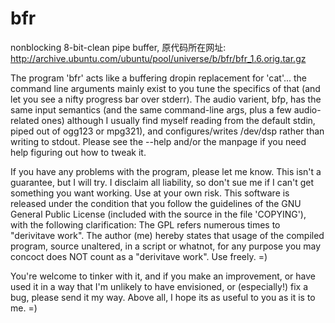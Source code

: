 bfr
===

nonblocking 8-bit-clean pipe buffer, 原代码所在网址: http://archive.ubuntu.com/ubuntu/pool/universe/b/bfr/bfr_1.6.orig.tar.gz

The program 'bfr' acts like a buffering dropin replacement for 'cat'... the
command line arguments mainly exist to you tune the specifics of that (and
let you see a nifty progress bar over stderr).  The audio varient, bfp, has
the same input semantics (and the same command-line args, plus a few audio-
related ones) although I usually find myself reading from the default stdin,
piped out of ogg123 or mpg321), and configures/writes /dev/dsp rather than
writing to stdout.  Please see the --help and/or the manpage if you need help
figuring out how to tweak it.

If you have any problems with the program, please let me know.  This isn't a
guarantee, but I will try.  I disclaim all liability, so don't sue me if I 
can't get something you want working.  Use at your own risk.  This software
is released under the condition that you follow the guidelines of the GNU
General Public License (included with the source in the file 'COPYING'), with
the following clarification: The GPL refers numerous times to "derivitave
work".  The author (me) hereby states that usage of the compiled program,
source unaltered, in a script or whatnot, for any purpose you may concoct
does NOT count as a "derivitave work".  Use freely. =)

You're welcome to tinker with it, and if you make an improvement, or have 
used it in a way that I'm unlikely to have envisioned, or (especially!) fix
a bug, please send it my way.  Above all, I hope its as useful to you as it
is to me. =)
